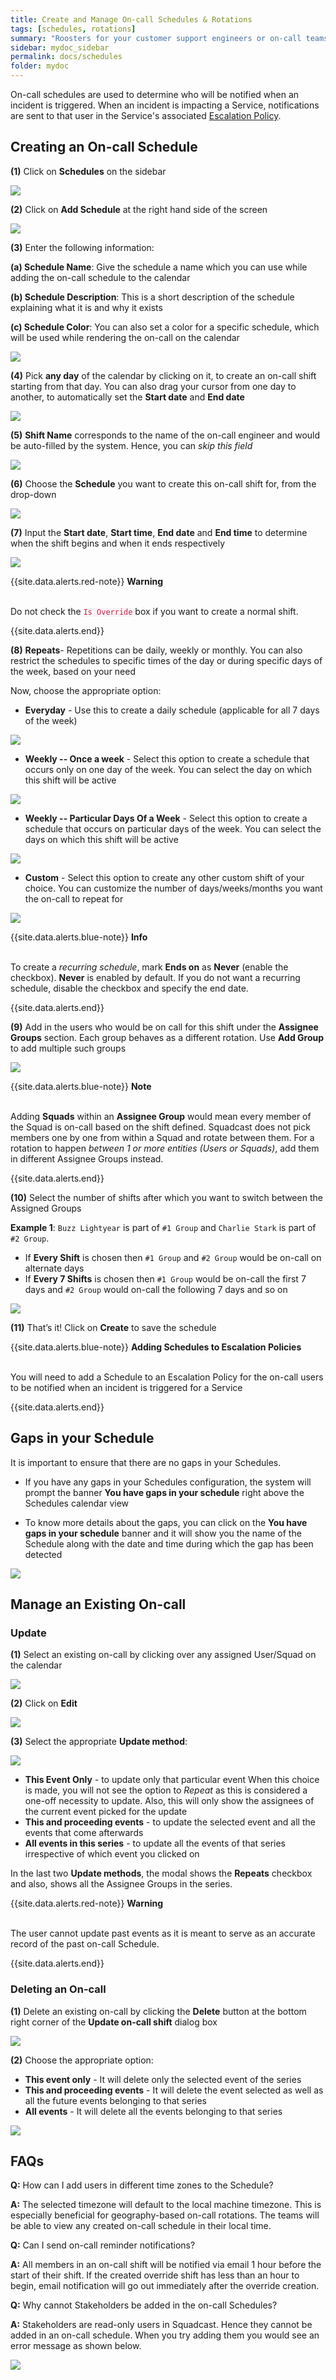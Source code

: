 ```yaml
---
title: Create and Manage On-call Schedules & Rotations
tags: [schedules, rotations]
summary: "Roosters for your customer support engineers or on-call teams"
sidebar: mydoc_sidebar
permalink: docs/schedules
folder: mydoc
---
```


On-call schedules are used to determine who will be notified when an incident is triggered. When an incident is impacting a Service, notifications are sent to that user in the Service's associated [Escalation Policy](escalation-policies). 

## Creating an On-call Schedule

**(1)** Click on **Schedules** on the sidebar

![](images/schedules_1.png)

**(2)** Click on **Add Schedule** at the right hand side of the screen

![](images/schedules_2.png)

**(3)** Enter the following information:
    
**(a) Schedule Name**: Give the schedule a name which you can use while adding the on-call schedule to the calendar

**(b) Schedule Description**: This is a short description of the schedule explaining what it is and why it exists

**(c) Schedule Color**: You can also set a color for a specific schedule, which will be used while rendering the on-call on the calendar

![](images/schedules_3.png)

**(4)** Pick **any day** of the calendar by clicking on it, to create an on-call shift starting from that day. You can also drag your cursor from one day to another, to automatically set the **Start date** and **End date**

![](images/schedules_4.png)

**(5)** **Shift Name** corresponds to the name of the on-call engineer and would be auto-filled by the system. Hence, you can *skip this field*

![](images/schedules_5.png)

**(6)** Choose the **Schedule** you want to create this on-call shift for, from the drop-down

![](images/schedules_6.png)

**(7)** Input the **Start date**, **Start time**, **End date** and **End time** to determine when the shift begins and when it ends respectively

![](images/schedules_7.png)

{{site.data.alerts.red-note}}
<b>Warning</b><br/><br/>
<p>Do not check the <code class="highlighter-rouge" style="color: #c7254e; background-color: #f9f2f4 !important;">Is Override</code> box if you want to create a normal shift.</p>
{{site.data.alerts.end}}

**(8)** **Repeats**- Repetitions can be daily, weekly or monthly. You can also restrict the schedules to specific times of the day or during specific days of the week, based on your need

Now, choose the appropriate option:

- **Everyday** - Use this to create a daily schedule (applicable for all 7 days of the week)

![](images/schedules_8.png)

- **Weekly -- Once a week** - Select this option to create a schedule that occurs only on one day of the week. You can select the day on which this shift will be active

![](images/schedules_9.png)

- **Weekly -- Particular Days Of a Week** - Select this option to create a schedule that occurs on particular days of the week. You can select the days on which this shift will be active

![](images/schedules_10.png)

- **Custom** - Select this option to create any other custom shift of your choice. You can customize the number of days/weeks/months you want the on-call to repeat for

![](images/schedules_11.png)

{{site.data.alerts.blue-note}}
<b>Info</b><br/><br/>
<p>To create a <i>recurring schedule</i>, mark <b>Ends on</b> as <b>Never</b> (enable the checkbox). <b>Never</b> is enabled by default. If you do not want a recurring schedule, disable the checkbox and specify the end date.</p>
{{site.data.alerts.end}}

**(9)** Add in the users who would be on call for this shift under the **Assignee Groups** section. Each group behaves as a different rotation. Use **Add Group** to add multiple such groups

![](images/schedules_12.png)

{{site.data.alerts.blue-note}}
<b>Note</b><br/><br/>
<p>Adding <b>Squads</b> within an <b>Assignee Group</b> would mean every member of the Squad is on-call based on the shift defined. Squadcast does not pick members one by one from within a Squad and rotate between them. For a rotation to happen <i>between 1 or more entities (Users or Squads)</i>, add them in different Assignee Groups instead.</p>
{{site.data.alerts.end}}

**(10)** Select the number of shifts after which you want to switch between the Assigned Groups 

**Example 1**: `Buzz Lightyear` is part of `#1 Group` and `Charlie Stark` is part of `#2 Group`. 
- If **Every Shift** is chosen then `#1 Group` and `#2 Group` would be on-call on alternate days
- If **Every 7 Shifts** is chosen then `#1 Group` would be on-call the first 7 days and `#2 Group` would on-call the following 7 days and so on

![](images/schedules_13.png)

**(11)** That’s it! Click on **Create** to save the schedule

{{site.data.alerts.blue-note}}
<b>Adding Schedules to Escalation Policies</b><br/><br/>
<p>You will need to add a Schedule to an Escalation Policy for the on-call users to be notified when an incident is triggered for a Service</p>
{{site.data.alerts.end}}

## Gaps in your Schedule 

It is important to ensure that there are no gaps in your Schedules. 

- If you have any gaps in your Schedules configuration, the system will prompt the banner **You have gaps in your schedule** right above the Schedules calendar view

- To know more details about the gaps, you can click on the **You have gaps in your schedule** banner and it will show you the name of the Schedule along with the date and time during which the gap has been detected

![](images/schedules_14.png)

## Manage an Existing On-call

### Update

**(1)** Select an existing on-call by clicking over any assigned User/Squad on the calendar

![](images/schedules_15.png)

**(2)** Click on **Edit**

![](images/schedules_16.png)

**(3)** Select the appropriate **Update method**:

![](images/schedules_17.png)

-  **This Event Only** - to update only that particular event 
When this choice is made, you will not see the option to *Repeat* as this is considered a one-off necessity to update. Also, this will only show the assignees of the current event picked for the update
-  **This and proceeding events** - to update the selected event and all the events that come afterwards
- **All events in this series** - to update all the events of that series irrespective of which event you clicked on

In the last two **Update methods**, the modal shows the **Repeats** checkbox and also, shows all the Assignee Groups in the series.

{{site.data.alerts.red-note}}
<b>Warning</b><br/><br/>
<p>The user cannot update past events as it is meant to serve as an accurate record of the past on-call Schedule.</p>
{{site.data.alerts.end}}

### Deleting an On-call

**(1)** Delete an existing on-call by clicking the **Delete** button at the bottom right corner of the **Update on-call shift** dialog box

![](images/schedules_18.png)

**(2)** Choose the appropriate option:
- **This event only** - It will delete only the selected event of the series
- **This and proceeding events** - It will delete the event selected as well as all the future events belonging to that series
- **All events** - It will delete all the events belonging to that series

![](images/schedules_19.png)

## FAQs

**Q:** How can I add users in different time zones to the Schedule?

**A:** The selected timezone will default to the local machine timezone. This is especially beneficial for geography-based on-call rotations. The teams will be able to view any created on-call schedule in their local time.

**Q:** Can I send on-call reminder notifications?

**A:** All members in an on-call shift will be notified via email 1 hour before the start of their shift. If the created override shift has less than an hour to begin, email notification will go out immediately after the override creation.

**Q:** Why cannot Stakeholders be added in the on-call Schedules?

**A:** Stakeholders are read-only users in Squadcast. Hence they cannot be added in an on-call schedule. When you try adding them you would see an error message as shown below.

![](images/schedules_20.png)
